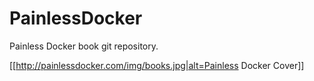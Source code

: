 # PainlessDocker
Painless Docker book git repository.

[[http://painlessdocker.com/img/books.jpg|alt=Painless Docker Cover]]
